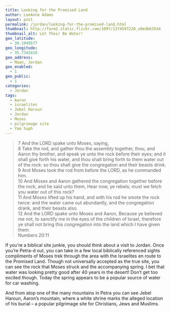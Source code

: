 ```yaml
---
title: Looking for the Promised Land
author: LeeAnne Adams
layout: post
permalink: /jordan/looking-for-the-promised-land.html
thumbnail: http://farm2.static.flickr.com/1097/1374597220_a9e4b635d4
thumbnail_alt: Let Their Be Water!
geo_latitude:
  - 30.1949577
geo_longitude:
  - 35.7342418
geo_address:
  - Maan, Jordan
geo_enabled:
  - 1
geo_public:
  - 1
categories:
  - Jordan
tags:
  - Aaron
  - israelites
  - Jebel Haroun
  - Jordan
  - Moses
  - pilgrimage site
  - Yam Suph
---
```

> 7 And the LORD spake unto Moses, saying,  
> 8 Take the rod, and gather thou the assembly together, thou, and Aaron thy brother, and speak ye unto the rock before their eyes; and it shall give forth his water, and thou shalt bring forth to them water out of the rock: so thou shalt give the congregation and their beasts drink.  
> 9 And Moses took the rod from before the LORD, as he commanded him.  
> 10 And Moses and Aaron gathered the congregation together before the rock, and he said unto them, Hear now, ye rebels; must we fetch you water out of this rock?  
> 11 And Moses lifted up his hand, and with his rod he smote the rock twice: and the water came out abundantly, and the congregation drank, and their beasts also.  
> 12 And the LORD spake unto Moses and Aaron, Because ye believed me not, to sanctify me in the eyes of the children of Israel, therefore ye shall not bring this congregation into the land which I have given them.  
> Numbers 20:11

If you&#8217;re a biblical site junkie, you should think about a visit to Jordan. Once you&#8217;re Petra-d out, you can take in a few local biblically referenced sights compliments of Moses trek through the area with the Israelites en route to the Promised Land. Though not universally accepted as the true site, you can see the rock that Moses struck and the accompanying spring. I bet that water was looking pretty good after 40 years in the desert! Don&#8217;t get too excited though. Today the spring appears to be a popular source of water for car washing. 

And from atop one of the many mountains in Petra you can see Jebel Haroun, Aaron&#8217;s mountain, where a white shrine marks the alleged location of his burial &#8211; a popular pilgrimage site for Christians, Jews and Muslims.
